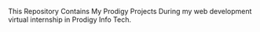 This Repository Contains My Prodigy Projects During my web development virtual internship in Prodigy Info Tech.

